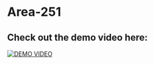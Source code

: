 # Area-251

## Check out the demo video here:
[![DEMO VIDEO](https://img.youtube.com/vi/dZyv-sGcAY0/0.jpg)](https://www.youtube.com/watch?v=dZyv-sGcAY0)

